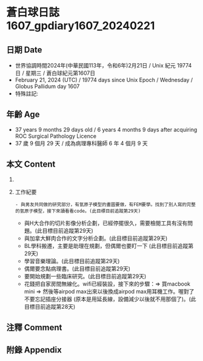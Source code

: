 [_metadata_:encoding]: - "utf-8"
[_metadata_:language]: - "zh-Hant-TW"
[_metadata_:fileformat]: - "markdown"
[_metadata_:MIME_type]: - "text/plain"
[_metadata_:markdown_version]: - "commonmark version 0.30"
[_metadata_:markdown_spec]: - "https://spec.commonmark.org/0.30/"

# 蒼白球日誌1607_gpdiary1607_20240221 #

## 日期 Date ##

* 世界協調時間2024年(中華民國113年，令和6年)2月21日 / Unix 紀元 19774 日 / 星期三 / 蒼白球紀元第1607日
* February 21, 2024 (UTC) / 19774 days since Unix Epoch / Wednesday / Globus Pallidum day 1607
* 特殊註記:

## 年齡 Age ##

* 37 years 9 months 29 days old / 6 years 4 months 9 days after acquiring ROC Surgical Pathology Licence
* 37 歲 9 個月 29 天 / 成為病理專科醫師 6 年 4 個月 9 天

## 本文 Content ##

1. 

    
2. 工作紀要

       - 與男友共同做的研究部分，有氫原子模型的畫圖要做，有FEM要學。找到了別人寫的完整的氫原子模型，接下來讀看看code。(此目標目前追蹤第29天)
   - 與H大合作的切片影像分析企劃，已經停擺很久，需要檢閱工具有沒有問題。(此目標目前追蹤第29天)
   - 與加拿大鮮肉合作的文字分析企劃。(此目標目前追蹤第29天)
   - BL學科搬遷，主要是助理在規劃，但偶爾也要盯一下 (此目標目前追蹤第29天)
   - 學習音樂理論。(此目標目前追蹤第29天)
   - 偶爾要念點病理書。(此目標目前追蹤第29天)
   - 要開始規劃一些臨床研究。(此目標目前追蹤第29天)
   - 花錢把自家房間無線化。wifi已經裝設，接下來的步驟：=> 買macbook mini => 然後等airpod max出來以後換成airpod max用耳機工作。喔對了不要忘記插座分接器 (原本是用延長線，設備減少以後就不用那個了)。(此目標目前追蹤第28天)


## 注釋 Comment ##


## 附錄 Appendix ##

